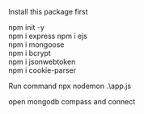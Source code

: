 Install this package first

npm init -y        
npm i express 
npm i ejs   
npm i mongoose     
npm i bcrypt       
npm i jsonwebtoken   
npm i cookie-parser


Run command
npx nodemon .\app.js

open mongodb compass and connect